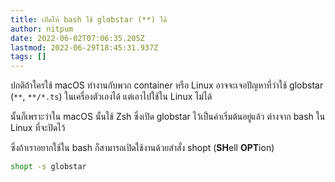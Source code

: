 ```yaml
---
title: เปิดให้ bash ใช้ globstar (**) ได้
author: nitpum
date: 2022-06-02T07:06:35.205Z
lastmod: 2022-06-29T18:45:31.937Z
tags: []
---
```


ปกติถ้าใครใช้ macOS ทำงานกับพวก container หรือ Linux อาจจะเจอปัญหาที่ว่าใช้ globstar (`**`, `**/*.ts`) ในเครื่องตัวเองได้ แต่เอาไปใช้ใน Linux ไม่ได้

นั้นก็เพราะว่าใน macOS นั้นใช้ Zsh ซึ่งเปิด globstar ไว้เป็นค่าเริ่มต้นอยู่แล้ว ต่างจาก bash ใน Linux ที่จะปิดไว้

ซึ่งถ้าเราอยากใช้ใน bash ก็สามารถเปิดใช้งานด้วยสำสั่ง shopt (**SH**ell **OPT**ion)

```bash
shopt -s globstar
```
